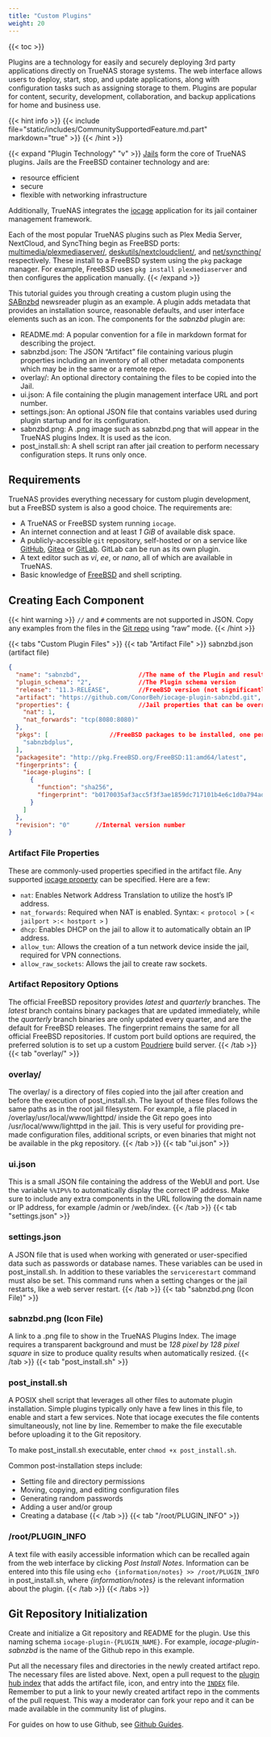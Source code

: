 ```yaml
---
title: "Custom Plugins"
weight: 20
---
```


{{< toc >}}

Plugins are a technology for easily and securely deploying 3rd party applications directly on TrueNAS storage systems.
The web interface allows users to deploy, start, stop, and update applications, along with configuration tasks such as assigning storage to them.
Plugins are popular for content, security, development, collaboration, and backup applications for home and business use.

{{< hint info >}}
{{< include file="static/includes/CommunitySupportedFeature.md.part" markdown="true" >}}
{{< /hint >}}

{{< expand "Plugin Technology" "v" >}}
[Jails](https://docs.freebsd.org/en/books/handbook/jails/) form the core of TrueNAS plugins.
Jails are the FreeBSD container technology and are:
* resource efficient
* secure
* flexible with networking infrastructure

Additionally, TrueNAS integrates the [iocage](https://iocage.io/) application for its jail container management framework.

Each of the most popular TrueNAS plugins such as Plex Media Server, NextCloud, and SyncThing begin as FreeBSD ports: [multimedia/plexmediaserver/](https://www.freshports.org/multimedia/plexmediaserver/), [deskutils/nextcloudclient/](https://www.freshports.org/deskutils/nextcloudclient/), and [net/syncthing/](https://www.freshports.org/net/syncthing/) respectively.
These install to a FreeBSD system using the `pkg` package manager.
For example, FreeBSD uses `pkg install plexmediaserver` and then configures the application manually.
{{< /expand >}}

This tutorial guides you through creating a custom plugin using the [SABnzbd](https://sabnzbd.org/) newsreader plugin as an example.
A plugin adds metadata that provides an installation source, reasonable defaults, and user interface elements such as an icon.
The components for the *sabnzbd* plugin are:

* <file>README.md</file>: A popular convention for a file in markdown format for describing the project.
* <file>sabnzbd.json</file>: The JSON “Artifact” file containing various plugin properties including an inventory of all other metadata components which may be in the same or a remote repo.
* <file>overlay/</file>: An optional directory containing the files to be copied into the Jail.
* <file>ui.json</file>: A file containing the plugin management interface URL and port number.
* <file>settings.json</file>: An optional JSON file that contains variables used during plugin startup and for its configuration.
* <file>sabnzbd.png</file>: A <file>.png</file> image such as <file>sabnzbd.png</file> that will appear in the TrueNAS plugins Index. It is used as the icon.
* <file>post_install.sh</file>: A shell script ran after jail creation to perform necessary configuration steps. It runs only once.

## Requirements

TrueNAS provides everything necessary for custom plugin development, but a FreeBSD system is also a good choice. The requirements are:

* A TrueNAS or FreeBSD system running `iocage`.
* An internet connection and at least *1 GiB* of available disk space.
* A publicly-accessible `git` repository, self-hosted or on a service like [GitHub](https://github.com/), [Gitea](https://gitea.io/en-us/) or [GitLab](https://about.gitlab.com/). GitLab can be run as its own plugin.
* A text editor such as *vi*, *ee*, or *nano*, all of which are available in TrueNAS.
* Basic knowledge of [FreeBSD](https://www.freebsd.org/doc/en_US.ISO8859-1/books/handbook/) and shell scripting.

## Creating Each Component

{{< hint warning >}}
`//` and `#` comments are not supported in JSON.
Copy any examples from the files in the [Git repo](https://github.com/ix-plugin-hub) using “raw” mode.
{{< /hint >}}

{{< tabs "Custom Plugin Files" >}}
{{< tab "Artifact File" >}}
<file>sabnzbd.json</file> (artifact file)
```json
{
  "name": "sabnzbd",                //The name of the Plugin and resulting Jail
  "plugin_schema": "2",             //The Plugin schema version
  "release": "11.3-RELEASE",        //FreeBSD version (not significantly newer than host)
  "artifact": "https://github.com/ConorBeh/iocage-plugin-sabnzbd.git",      //The Git repo containing the Plugin
  "properties": {                   //Jail properties that can be overridden by the user
    "nat": 1,
    "nat_forwards": "tcp(8080:8080)"
  },
  "pkgs": [                 //FreeBSD packages to be installed, one per line
    "sabnzbdplus",
  ],
  "packagesite": "http://pkg.FreeBSD.org/FreeBSD:11:amd64/latest",          //The package site, latest, quarterly, or self-hosted
  "fingerprints": {
    "iocage-plugins": [
      {
        "function": "sha256",
        "fingerprint": "b0170035af3acc5f3f3ae1859dc717101b4e6c1d0a794ad554928ca0cbb2f438"       //The checksum of the FreeBSD port
      }
    ]
  },
  "revision": "0"       //Internal version number
}
```

### Artifact File Properties

These are commonly-used properties specified in the artifact file.
Any supported [iocage property](https://www.freebsd.org/cgi/man.cgi?query=iocage&apropos=0&sektion=8&manpath=FreeBSD+11.3-RELEASE+and+Ports&arch=default&format=html) can be specified.
Here are a few:

* `nat`: Enables Network Address Translation to utilize the host’s IP address.
* `nat_forwards`: Required when NAT is enabled. Syntax: `< protocol >` ( `< jailport >:< hostport >` )
* `dhcp`: Enables DHCP on the jail to allow it to automatically obtain an IP address.
* `allow_tun`: Allows the creation of a tun network device inside the jail, required for VPN connections.
* `allow_raw_sockets`: Allows the jail to create raw sockets.

### Artifact Repository Options

The official FreeBSD repository provides *latest* and *quarterly* branches.
The *latest* branch contains binary packages that are updated immediately, while the *quarterly* branch binaries are only updated every quarter, and are the default for FreeBSD releases.
The fingerprint remains the same for all official FreeBSD repositories.
If custom port build options are required, the preferred solution is to set up a custom [Poudriere](https://www.freebsd.org/doc/handbook/ports-poudriere.html) build server.
{{< /tab >}}
{{< tab "overlay/" >}}
### <file>overlay/</file>

The <file>overlay/</file> is a directory of files copied into the jail after creation and before the execution of <file>post_install.sh</file>.
The layout of these files follows the same paths as in the root jail filesystem.
For example, a file placed in <file>/overlay/usr/local/www/lighttpd/</file> inside the Git repo goes into <file>/usr/local/www/lighttpd</file> in the jail.
This is very useful for providing pre-made configuration files, additional scripts, or even binaries that might not be available in the pkg repository.
{{< /tab >}}
{{< tab "ui.json" >}}
### <file>ui.json</file>

This is a small JSON file containing the address of the WebUI and port.
Use the variable `%%IP%%` to automatically display the correct IP address.
Make sure to include any extra components in the URL following the domain name or IP address, for example <file>/admin</file> or <file>/web/index</file>.
{{< /tab >}}
{{< tab "settings.json" >}}
### <file>settings.json</file>

A JSON file that is used when working with generated or user-specified data such as passwords or database names.
These variables can be used in <file>post_install.sh</file>.
In addition to these variables the `servicerestart` command must also be set.
This command runs when a setting changes or the jail restarts, like a web server restart.
{{< /tab >}}
{{< tab "sabnzbd.png (Icon File)" >}}
### <file>sabnzbd.png</file> (Icon File)

A link to a <file>.png</file> file to show in the TrueNAS Plugins Index.
The image requires a transparent background and must be *128 pixel by 128 pixel square* in size to produce quality results when automatically resized.
{{< /tab >}}
{{< tab "post_install.sh" >}}
### <file>post_install.sh</file>

A POSIX shell script that leverages all other files to automate plugin installation.
Simple plugins typically only have a few lines in this file, to enable and start a few services.
Note that iocage executes the file contents simultaneously, not line by line.
Remember to make the file executable before uploading it to the Git repository.

To make <file>post_install.sh</file> executable, enter `chmod +x post_install.sh`.

Common post-installation steps include:

* Setting file and directory permissions
* Moving, copying, and editing configuration files
* Generating random passwords
* Adding a user and/or group
* Creating a database
{{< /tab >}}
{{< tab "/root/PLUGIN_INFO" >}}
### <file>/root/PLUGIN_INFO</file>

A text file with easily accessible information which can be recalled again from the web interface by clicking *Post Install Notes*.
Information can be entered into this file using `echo {information/notes} >> /root/PLUGIN_INFO` in <file>post_install.sh</file>, where *{information/notes}* is the relevant information about the plugin.
{{< /tab >}}
{{< /tabs >}}

## Git Repository Initialization

Create and initialize a Git repository and <file>README</file> for the plugin.
Use this naming schema `iocage-plugin-{PLUGIN_NAME}`.
For example, *iocage-plugin-sabnzbd* is the name of the Github repo in this example.

Put all the necessary files and directories in the newly created artifact repo.
The necessary files are listed above.
Next, open a pull request to the [plugin hub index](https://github.com/ix-plugin-hub/iocage-plugin-index) that adds the artifact file, icon, and entry into the [`INDEX`](https://github.com/ix-plugin-hub/iocage-plugin-index/blob/master/INDEX) file.
Remember to put a link to your newly created artifact repo in the comments of the pull request.
This way a moderator can fork your repo and it can be made available in the community list of plugins.

For guides on how to use Github, see [Github Guides](https://guides.github.com/).